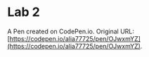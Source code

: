 # Lab 2

A Pen created on CodePen.io. Original URL: [https://codepen.io/alia77725/pen/OJwxmYZ](https://codepen.io/alia77725/pen/OJwxmYZ).

